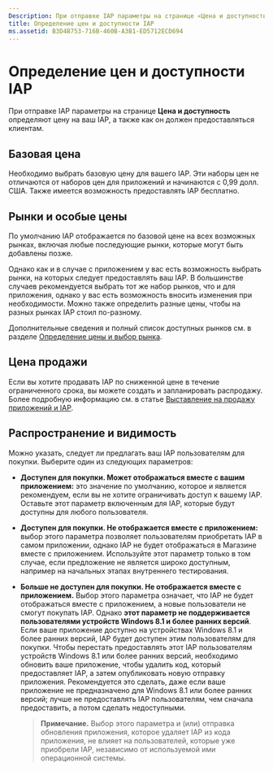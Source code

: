 ```yaml
---
Description: При отправке IAP параметры на странице «Цена и доступность» определяют цену на ваш IAP, а также то, как он должен предоставляться клиентам.
title: Определение цен и доступности IAP
ms.assetid: B3D4B753-716B-460B-A3B1-ED5712ECD694
---
```


# Определение цен и доступности IAP


При отправке IAP параметры на странице **Цена и доступность** определяют цену на ваш IAP, а также как он должен предоставляться клиентам.

## Базовая цена


Необходимо выбрать базовую цену для вашего IAP. Эти наборы цен не отличаются от наборов цен для приложений и начинаются с 0,99 долл. США. Также имеется возможность предоставлять IAP бесплатно.

## Рынки и особые цены


По умолчанию IAP отображается по базовой цене на всех возможных рынках, включая любые последующие рынки, которые могут быть добавлены позже.

Однако как и в случае с приложением у вас есть возможность выбрать рынки, на которых следует предоставлять ваш IAP. В большинстве случаев рекомендуется выбрать тот же набор рынков, что и для приложения, однако у вас есть возможность вносить изменения при необходимости. Можно также определить разные цены, чтобы на разных рынках IAP стоил по-разному.

Дополнительные сведения и полный список доступных рынков см. в разделе [Определение цены и выбор рынка](define-pricing-and-market-selection.md).

## Цена продажи


Если вы хотите продавать IAP по сниженной цене в течение ограниченного срока, вы можете создать и запланировать распродажу. Более подробную информацию см. в статье [Выставление на продажу приложений и IAP](put-apps-and-iaps-on-sale.md).

## Распространение и видимость


Можно указать, следует ли предлагать ваш IAP пользователям для покупки. Выберите один из следующих параметров:

-   **Доступен для покупки. Может отображаться вместе с вашим приложением:** это значение по умолчанию, которое и является рекомендуем, если вы не хотите ограничивать доступ к вашему IAP. Оставьте этот параметр включенным для IAP, которые будут доступны для любого пользователя.
-   **Доступен для покупки. Не отображается вместе с приложением:** выбор этого параметра позволяет пользователям приобретать IAP в самом приложении, однако IAP не будет отображаться в Магазине вместе с приложением. Используйте этот параметр только в том случае, если предложение не является широко доступным, например на начальных этапах внутреннего тестирования.
-   **Больше не доступен для покупки. Не отображается вместе с приложением.** Выбор этого параметра означает, что IAP не будет отображаться вместе с приложением, а новые пользователи не смогут покупать IAP. Однако **этот параметр не поддерживается пользователями устройств Windows 8.1 и более ранних версий**. Если ваше приложение доступно на устройствах Windows 8.1 и более ранних версий, IAP будет доступен этим пользователям для покупки. Чтобы перестать предоставлять этот IAP пользователям устройств Windows 8.1 или более ранних версий, необходимо обновить ваше приложение, чтобы удалить код, который предоставляет IAP, а затем опубликовать новую отправку приложения. Рекомендуется это сделать, даже если ваше приложение не предназначено для Windows 8.1 или более ранних версий; лучше не предоставлять IAP пользователям, чем сначала предоставить, а потом сделать недоступными.
    
    > **Примечание.** Выбор этого параметра и (или) отправка обновления приложения, которое удаляет IAP из кода приложения, не влияет на пользователей, которые уже приобрели IAP, независимо от используемой ими операционной системы.

     

 

 






<!--HONumber=Mar16_HO1-->


